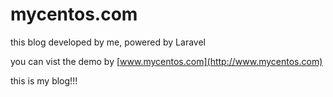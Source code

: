 # mycentos.com
this blog developed by me, powered by Laravel

you can vist the demo by [www.mycentos.com](http://www.mycentos.com)

this is my blog!!!